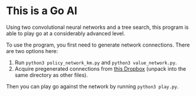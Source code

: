 This is a Go AI
====
Using two convolutional neural networks and a tree search, this program is able to play go at a considerably advanced level.

To use the program, you first need to generate network connections. There are two options here:

1. Run `python3 policy_network_km.py` and `python3 value_network.py`.
2. Acquire pregenerated connections from [this Dropbox](https://www.dropbox.com/s/ehs52ltt2j6tgwn/connections.tar.gz?dl=0) (unpack into the same directory as other files).

Then you can play go against the network by running `python3 play.py`.
